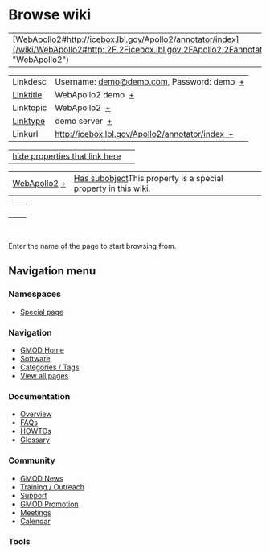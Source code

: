 



<span id="top"></span>




# <span dir="auto">Browse wiki</span>






|  |  |
|----|----|
| [WebApollo2#http://icebox.lbl.gov/Apollo2/annotator/index](/wiki/WebApollo2#http:.2F.2Ficebox.lbl.gov.2FApollo2.2Fannotator.2Findex "WebApollo2") |  |

|  |  |
|----|----|
| Linkdesc | <span class="smwb-value">Username: demo@demo.com, Password: demo  <span class="smwsearch">[+](/wiki/Special%253ASearchByProperty/Linkdesc/Username:-20demo@demo.com,-20Password:-20demo "Special%253ASearchByProperty/Linkdesc/Username:-20demo@demo.com,-20Password:-20demo")</span></span> |
| [Linktitle](/wiki/Property%253ALinktitle "Property%253ALinktitle") | <span class="smwb-value">WebApollo2 demo  <span class="smwsearch">[+](/wiki/Special%253ASearchByProperty/Linktitle/WebApollo2-20demo "Special%253ASearchByProperty/Linktitle/WebApollo2-20demo")</span></span> |
| Linktopic | <span class="smwb-value">WebApollo2  <span class="smwsearch">[+](/wiki/Special%253ASearchByProperty/Linktopic/WebApollo2 "Special%253ASearchByProperty/Linktopic/WebApollo2")</span></span> |
| [Linktype](/wiki/Property%253ALinktype "Property%253ALinktype") | <span class="smwb-value">demo server  <span class="smwsearch">[+](/wiki/Special%253ASearchByProperty/Linktype/demo-20server "Special%253ASearchByProperty/Linktype/demo-20server")</span></span> |
| Linkurl | <span class="smwb-value">http://icebox.lbl.gov/Apollo2/annotator/index  <span class="smwsearch">[+](/wiki/Special%253ASearchByProperty/Linkurl/http:-2F-2Ficebox.lbl.gov-2FApollo2-2Fannotator-2Findex "Special%253ASearchByProperty/Linkurl/http:-2F-2Ficebox.lbl.gov-2FApollo2-2Fannotator-2Findex")</span></span> |

<span id="smw_browse_incoming"></span>

|  |  |
|----|----|
| [hide properties that link here](/mediawiki/index.php?title=Special:Browse&offset=0&dir=out&article=WebApollo2%23http%253A%2F%2Ficebox.lbl.gov%2FApollo2%2Fannotator%2Findex)  |  |

|  |  |
|----|----|
| <span class="smwb-ivalue">[WebApollo2](/wiki/WebApollo2 "WebApollo2") <span class="smwbrowse">[+](/wiki/Special%253ABrowse/WebApollo2 "Special%253ABrowse/WebApollo2")</span></span> | <span class="smw-highlighter" data-type="1" state="inline" data-title="Property"><span class="smwbuiltin">[Has subobject](/wiki/Property%253AHas_subobject "Property:Has subobject")</span><span class="smwttcontent">This property is a special property in this wiki.</span></span> |

|     |     |
|-----|-----|
|     |     |

 

Enter the name of the page to start browsing from.  








## Navigation menu



### Namespaces

- <span id="ca-nstab-special">[Special
  page](/wiki/Special%253ABrowse/WebApollo2-23http%253A-2F-2Ficebox.lbl.gov-2FApollo2-2Fannotator-2Findex "This is a special page, you cannot edit the page itself")</span>






### Navigation



- <span id="n-GMOD-Home">[GMOD Home](/wiki/Main_Page)</span>
- <span id="n-Software">[Software](/wiki/GMOD_Components)</span>
- <span id="n-Categories-.2F-Tags">[Categories /
  Tags](/wiki/Categories)</span>
- <span id="n-View-all-pages">[View all
  pages](/wiki/Special:AllPages)</span>




### Documentation



- <span id="n-Overview">[Overview](/wiki/Overview)</span>
- <span id="n-FAQs">[FAQs](/wiki/Category%253AFAQ)</span>
- <span id="n-HOWTOs">[HOWTOs](/wiki/Category%253AHOWTO)</span>
- <span id="n-Glossary">[Glossary](/wiki/Glossary)</span>




### Community



- <span id="n-GMOD-News">[GMOD News](/wiki/GMOD_News)</span>
- <span id="n-Training-.2F-Outreach">[Training /
  Outreach](/wiki/Training_and_Outreach)</span>
- <span id="n-Support">[Support](/wiki/Support)</span>
- <span id="n-GMOD-Promotion">[GMOD
  Promotion](/wiki/GMOD_Promotion)</span>
- <span id="n-Meetings">[Meetings](/wiki/Meetings)</span>
- <span id="n-Calendar">[Calendar](/wiki/Calendar)</span>




### Tools












<!-- -->




